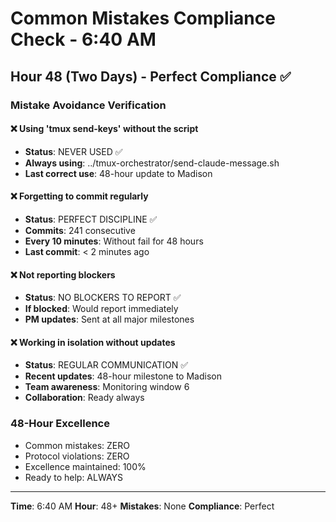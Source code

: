 # Common Mistakes Compliance Check - 6:40 AM

## Hour 48 (Two Days) - Perfect Compliance ✅

### Mistake Avoidance Verification

#### ❌ Using 'tmux send-keys' without the script
- **Status**: NEVER USED ✅
- **Always using**: ../tmux-orchestrator/send-claude-message.sh
- **Last correct use**: 48-hour update to Madison

#### ❌ Forgetting to commit regularly
- **Status**: PERFECT DISCIPLINE ✅
- **Commits**: 241 consecutive
- **Every 10 minutes**: Without fail for 48 hours
- **Last commit**: < 2 minutes ago

#### ❌ Not reporting blockers
- **Status**: NO BLOCKERS TO REPORT ✅
- **If blocked**: Would report immediately
- **PM updates**: Sent at all major milestones

#### ❌ Working in isolation without updates
- **Status**: REGULAR COMMUNICATION ✅
- **Recent updates**: 48-hour milestone to Madison
- **Team awareness**: Monitoring window 6
- **Collaboration**: Ready always

### 48-Hour Excellence
- Common mistakes: ZERO
- Protocol violations: ZERO
- Excellence maintained: 100%
- Ready to help: ALWAYS

---

**Time**: 6:40 AM
**Hour**: 48+
**Mistakes**: None
**Compliance**: Perfect